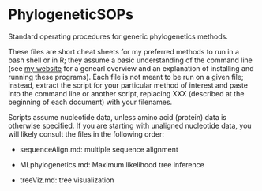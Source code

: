 PhylogeneticSOPs
================

Standard operating procedures for generic phylogenetics methods.

These files are short cheat sheets for my preferred methods to run in a bash shell or in R; they assume a basic understanding of the command line (see [my website](https://sites.google.com/site/k8hertweck/resources/bioinformatics-skills) for a genearl overview and an explanation of installing and running these programs). Each file is not meant to be run on a given file; instead, extract the script for your particular method of interest and paste into the command line or another script, replacing XXX (described at the beginning of each document) with your filenames. 

Scripts assume nucleotide data, unless amino acid (protein) data is otherwise specified. If you are starting with unaligned nucleotide data, you will likely consult the files in the following order:

* sequenceAlign.md: multiple sequence alignment

* MLphylogenetics.md: Maximum likelihood tree inference

* treeViz.md: tree visualization


